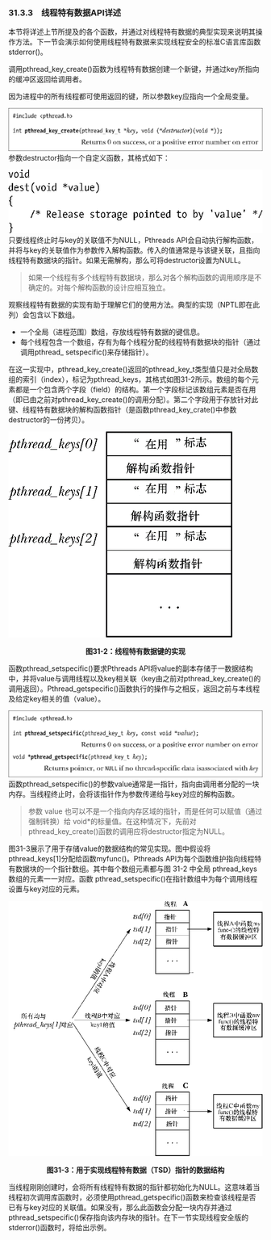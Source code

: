 ### 31.3.3　线程特有数据API详述

本节将详述上节所提及的各个函数，并通过对线程特有数据的典型实现来说明其操作方法。下一节会演示如何使用线程特有数据来实现线程安全的标准C语言库函数stderror()。

调用pthread_key_create()函数为线程特有数据创建一个新键，并通过key所指向的缓冲区返回给调用者。

因为进程中的所有线程都可使用返回的键，所以参数key应指向一个全局变量。



![829.png](../images/829.png)
参数destructor指向一个自定义函数，其格式如下：



![830.png](../images/830.png)
只要线程终止时与key的关联值不为NULL，Pthreads API会自动执行解构函数，并将与key的关联值作为参数传入解构函数。传入的值通常是与该键关联，且指向线程特有数据块的指针。如果无需解构，那么可将destructor设置为NULL。

> 如果一个线程有多个线程特有数据块，那么对各个解构函数的调用顺序是不确定的。对每个解构函数的设计应相互独立。

观察线程特有数据的实现有助于理解它们的使用方法。典型的实现（NPTL即在此列）会包含以下数组。

+ 一个全局（进程范围）数组，存放线程特有数据的键信息。
+ 每个线程包含一个数组，存有为每个线程分配的线程特有数据块的指针（通过调用pthread_ setspecific()来存储指针）。

在这一实现中，pthread_key_create()返回的pthread_key_t类型值只是对全局数组的索引（index），标记为pthread_keys，其格式如图31-2所示。数组的每个元素都是一个包含两个字段（field）的结构。第一个字段标记该数组元素是否在用（即已由之前对pthread_key_create()的调用分配）。第二个字段用于存放针对此键、线程特有数据块的解构函数指针（是函数pthread_key_crate()中参数destructor的一份拷贝）。

![831.png](../images/831.png)
<center class="my_markdown"><b class="my_markdown">图31-2：线程特有数据键的实现</b></center>

函数pthread_setspecific()要求Pthreads API将value的副本存储于一数据结构中，并将value与调用线程以及key相关联（key由之前对pthread_key_create()的调用返回）。Pthread_getspecific()函数执行的操作与之相反，返回之前与本线程及给定key相关的值（value）。



![832.png](../images/832.png)
函数pthread_setspecific()的参数value通常是一指针，指向由调用者分配的一块内存。当线程终止时，会将该指针作为参数传递给与key对应的解构函数。

> 参数 value 也可以不是一个指向内存区域的指针，而是任何可以赋值（通过强制转换）给 void*的标量值。在这种情况下，先前对 pthread_key_create()函数的调用应将destructor指定为NULL。

图31-3展示了用于存储value的数据结构的常见实现。图中假设将pthread_keys[1]分配给函数myfunc()。Pthreads API为每个函数维护指向线程特有数据块的一个指针数组。其中每个数组元素都与图 31-2 中全局 pthread_keys 数组的元素一一对应。函数 pthread_setspecific()在指针数组中为每个调用线程设置与key对应的元素。

![833.png](../images/833.png)
<center class="my_markdown"><b class="my_markdown">图31-3：用于实现线程特有数据（TSD）指针的数据结构</b></center>

当线程刚刚创建时，会将所有线程特有数据的指针都初始化为NULL。这意味着当线程初次调用库函数时，必须使用pthread_getspecific()函数来检查该线程是否已有与key对应的关联值。如果没有，那么此函数会分配一块内存并通过pthread_setspecific()保存指向该内存块的指针。在下一节实现线程安全版的 stderror()函数时，将给出示例。

